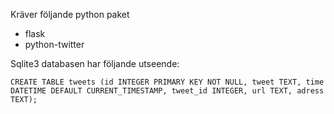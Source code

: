 

Kräver följande python paket

* flask
* python-twitter

Sqlite3 databasen har följande utseende:

    CREATE TABLE tweets (id INTEGER PRIMARY KEY NOT NULL, tweet TEXT, time DATETIME DEFAULT CURRENT_TIMESTAMP, tweet_id INTEGER, url TEXT, adress TEXT);

